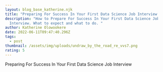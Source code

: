 ```yaml
---
layout: blog_base_katherine.njk
title: "Preparing For Success In Your First Data Science Job Interview "
description: "How to Prepare For Success In Your First Data Science Job
  Interview. What to expect and what to do. "
author: Katherine Olowookere
date: 2022-06-11T09:47:40.296Z
tags:
  - post
thumbnail: /assets/img/uploads/undraw_by_the_road_re_vvs7.png
rating: 5
---
```

Preparing For Success In Your First Data Science Job Interview